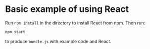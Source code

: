 # Basic example of using React 

Run `npm install` in the directory to install React from npm. Then run:

```sh
npm start
```

to produce `bundle.js` with example code and React.
